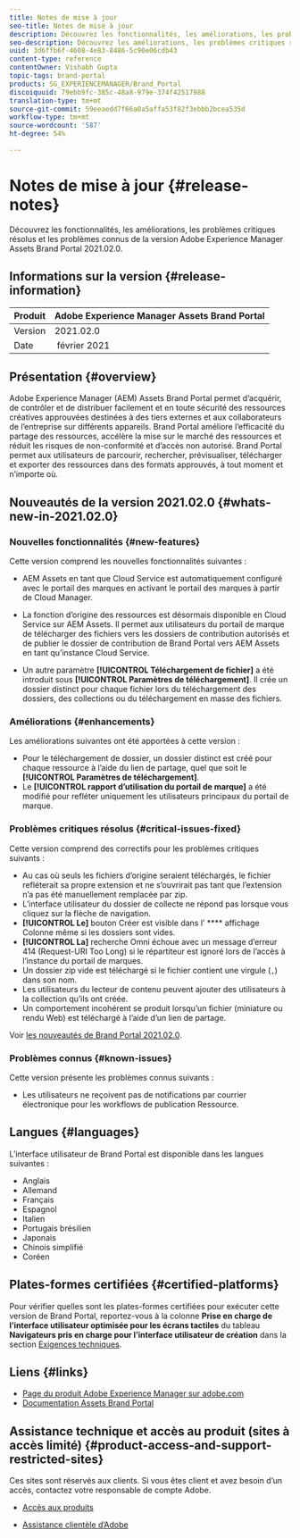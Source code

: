 ```yaml
---
title: Notes de mise à jour
seo-title: Notes de mise à jour
description: Découvrez les fonctionnalités, les améliorations, les problèmes critiques résolus et les problèmes connus de la version Adobe Experience Manager Assets Brand Portal 2021.02.0.
seo-description: Découvrez les améliorations, les problèmes critiques résolus et les problèmes connus de la version Adobe Experience Manager Assets Brand Portal 2021.02.0.
uuid: 3d6ffb6f-4608-4e83-8486-5c90e06cdb43
content-type: reference
contentOwner: Vishabh Gupta
topic-tags: brand-portal
products: SG_EXPERIENCEMANAGER/Brand_Portal
discoiquuid: 79ebb9fc-385c-48a8-979e-374f42517988
translation-type: tm+mt
source-git-commit: 59eeaedd7f66a0a5affa53f82f3ebbb2bcea535d
workflow-type: tm+mt
source-wordcount: '587'
ht-degree: 54%

---
```



# Notes de mise à jour {#release-notes}

Découvrez les fonctionnalités, les améliorations, les problèmes critiques résolus et les problèmes connus de la version Adobe Experience Manager Assets Brand Portal 2021.02.0.

## Informations sur la version {#release-information}

| Produit | Adobe Experience Manager Assets Brand Portal |
|---|---|
| Version | 2021.02.0 |
| Date |  février 2021 |

## Présentation {#overview}

Adobe Experience Manager (AEM) Assets Brand Portal permet d’acquérir, de contrôler et de distribuer facilement et en toute sécurité des ressources créatives approuvées destinées à des tiers externes et aux collaborateurs de l’entreprise sur différents appareils. Brand Portal améliore l’efficacité du partage des ressources, accélère la mise sur le marché des ressources et réduit les risques de non-conformité et d’accès non autorisé. Brand Portal permet aux utilisateurs de parcourir, rechercher, prévisualiser, télécharger et exporter des ressources dans des formats approuvés, à tout moment et n’importe où.

## Nouveautés de la version 2021.02.0 {#whats-new-in-2021.02.0}

### Nouvelles fonctionnalités {#new-features}

Cette version comprend les nouvelles fonctionnalités suivantes :

* AEM Assets en tant que Cloud Service est automatiquement configuré avec le portail des marques en activant le portail des marques à partir de Cloud Manager.

* La fonction d’origine des ressources est désormais disponible en Cloud Service sur AEM Assets. Il permet aux utilisateurs du portail de marque de télécharger des fichiers vers les dossiers de contribution autorisés et de publier le dossier de contribution de Brand Portal vers AEM Assets en tant qu’instance Cloud Service.

* Un autre paramètre **[!UICONTROL Téléchargement de fichier]** a été introduit sous **[!UICONTROL Paramètres de téléchargement]**. Il crée un dossier distinct pour chaque fichier lors du téléchargement des dossiers, des collections ou du téléchargement en masse des fichiers.

<!-- 
* The **[!UICONTROL Download]** dialog is revamped in a list view with additional options to exclude the renditions which are not required, apply the same set of rules for similar asset types, and download the selected asset renditions. See [steps to download assets from Brand Portal](https://docs.adobe.com/content/help/en/experience-manager-brand-portal/using/download/brand-portal-download-assets.html#download-assets).
-->

<!--
* The new **[!UICONTROL Download]** dialog now appears with all the renditions of the selected assets or folders containing assets in a list view, wherein the Brand Portal users can apply same set of renditions for similar asset types and download the selected asset renditions. 
-->

<!-- 
* Navigation to the **[!UICONTROL Files]**, **[!UICONTROL Collections]**, and **[!UICONTROL Shared Links]** is now possible from all the Brand Portal pages in one-click.  

* The **[!UICONTROL Renditions]** panel in the asset details page now allows the Brand Portal users to select the original asset and (or) specific asset renditions, and directly download them from the **[!UICONTROL Renditions]** panel without having to open the **[!UICONTROL Download]** dialog. See [download assets from asset details page](https://docs.adobe.com/content/help/en/experience-manager-brand-portal/using/download/brand-portal-download-assets.html#download-assets-from-asset-details-page).
-->

<!--
Brand Portal users can exclude specific renditions which are not required and directly download the original asset and its renditions from the **[!UICONTROL Renditions]** panel on the asset details page. 
-->

<!-- 
* In addition to the existing **[!UICONTROL Download]** configurations, the Brand Portal administrators can also [configure permissions for different group of users](https://docs.adobe.com/content/help/en/experience-manager-brand-portal/using/download/brand-portal-download-assets.html#configure-download-permissions) to view and (or) download the original asset and its renditions from the asset details page. These configurations will define who can access and (or) download the asset renditions.
-->

### Améliorations {#enhancements}

Les améliorations suivantes ont été apportées à cette version :

* Pour le téléchargement de dossier, un dossier distinct est créé pour chaque ressource à l’aide du lien de partage, quel que soit le **[!UICONTROL Paramètres de téléchargement]**.
* Le **[!UICONTROL rapport d’utilisation du portail de marque]** a été modifié pour refléter uniquement les utilisateurs principaux du portail de marque.

<!--
* The threshold of session timeout for the guest users has been reduced from 2 hours to 15 minutes.
* The additional **[!UICONTROL View pages]** option has been removed for multi-page PDFs as the user can now view the PDF pages from the Adobe Document Cloud Viewer.
-->


### Problèmes critiques résolus {#critical-issues-fixed}

Cette version comprend des correctifs pour les problèmes critiques suivants :

* Au cas où seuls les fichiers d’origine seraient téléchargés, le fichier refléterait sa propre extension et ne s’ouvrirait pas tant que l’extension n’a pas été manuellement remplacée par zip.
* L’interface utilisateur du dossier de collecte ne répond pas lorsque vous cliquez sur la flèche de navigation.
* **[!UICONTROL Le]** bouton Créer est visible dans l’ **** affichage Colonne même si les dossiers sont vides.
* **[!UICONTROL La]** recherche Omni échoue avec un message d’erreur 414 (Request-URI Too Long) si le répartiteur est ignoré lors de l’accès à l’instance du portail de marques.
* Un dossier zip vide est téléchargé si le fichier contient une virgule (`,`) dans son nom.
* Les utilisateurs du lecteur de contenu peuvent ajouter des utilisateurs à la collection qu’ils ont créée.
* Un comportement incohérent se produit lorsqu’un fichier (miniature ou rendu Web) est téléchargé à l’aide d’un lien de partage.

Voir [les nouveautés de Brand Portal 2021.02.0](whats-new.md).


### Problèmes connus {#known-issues}

Cette version présente les problèmes connus suivants :

* Les utilisateurs ne reçoivent pas de notifications par courrier électronique pour les workflows de publication Ressource.

<!--
### Known Issues {#known-issues}

This release includes the following known issue:

* Search on the **[!UICONTROL Asset Reports]** shows processing on the product interface with no search result.
* The video DM encodes are not visible to the non-admin users on the asset details page.
* The alignment of the size of individual asset renditions and total download size is distorted in the Download dialog.
-->


<!--
* Download Settings configuration to configure asset download from Brand Portal. Fast download, custom renditions, and system renditions are the available configurations. 
-->

<!--
* Document Viewer has been introduced to enhance the PDF viewing experience. New options are available for viewing the PDF files in Brand Portal.

* Advances in the asset download process which improves the Brand Portal user experience while [downloading assets from Brand Portal](brand-portal-download-assets.md). Brand Portal administrators can configure **[!UICONTROL Fast Download]**, **[!UICONTROL Custom Renditions]**, and **[!UICONTROL System Renditions]** from the **[!UICONTROL Download]** settings. 

For details, see [what's new in Brand Portal 6.4.7](whats-new.md). 

### Critical Issues Fixed {#critical-issues-fixed-647}

This release includes fixes to the following critical issues:

* The viewer users are not permitted to share link for collections but the option to share is visible to them on the product interface.

* The **[!UICONTROL Download]** button on the options bar does not list all the licensed assets of the selected folder.

* The search takes longer to show the results for certain keywords.

* The **[!UICONTROL Agree]** and **[!UICONTROL Disagree]** check boxes does not appear on bulk selection of licensed and unlicensed assets during download.

* Filter-based search shows processing on the product interface with no search result. 

* The assets do not download from share link if the shared folder contains numerous and large assets.


### Known Issues {#known-issues-647}

This release includes the following known issues:

* If multiple assets are selected, license text does not appear on clicking Terms and Conditions on the license agreement page during download using share link.   

-->

## Langues {#languages}

L’interface utilisateur de Brand Portal est disponible dans les langues suivantes :

* Anglais
* Allemand
* Français
* Espagnol
* Italien
* Portugais brésilien
* Japonais
* Chinois simplifié
* Coréen

## Plates-formes certifiées {#certified-platforms}

Pour vérifier quelles sont les plates-formes certifiées pour exécuter cette version de Brand Portal, reportez-vous à la colonne **Prise en charge de l’interface utilisateur optimisée pour les écrans tactiles** du tableau **Navigateurs pris en charge pour l’interface utilisateur de création** dans la section [Exigences techniques](https://helpx.adobe.com/fr/experience-manager/6-4/sites/deploying/using/technical-requirements.html).

## Liens {#links}

* [Page du produit Adobe Experience Manager sur adobe.com](http://www.adobe.com/fr/marketing-cloud/experience-manager.html)
* [Documentation Assets Brand Portal](https://helpx.adobe.com/fr/experience-manager/brand-portal/user-guide.html)

## Assistance technique et accès au produit (sites à accès limité) {#product-access-and-support-restricted-sites}

Ces sites sont réservés aux clients. Si vous êtes client et avez besoin d’un accès, contactez votre responsable de compte Adobe.

<!--
* [https://daycare.day.com](https://daycare.day.com) 
-->

* [Accès aux produits](https://login.marketing.adobe.com)

* [Assistance clientèle d’Adobe](https://helpx.adobe.com/fr/contact.html)
